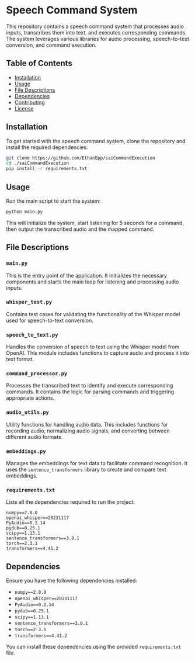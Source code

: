 # Speech Command System

This repository contains a speech command system that processes audio inputs, transcribes them into text, and executes corresponding commands. The system leverages various libraries for audio processing, speech-to-text conversion, and command execution.

## Table of Contents
- [Installation](#installation)
- [Usage](#usage)
- [File Descriptions](#file-descriptions)
- [Dependencies](#dependencies)
- [Contributing](#contributing)
- [License](#license)

## Installation

To get started with the speech command system, clone the repository and install the required dependencies:

```bash
git clone https://github.com/EthanEpp/saiCommandExecution
cd ./saiCommandExecution
pip install -r requirements.txt
```

## Usage

Run the main script to start the system:

```bash
python main.py
```

This will initialize the system, start listening for 5 seconds for a command, then output the transcribed audio and the mapped command.

## File Descriptions

### `main.py`
This is the entry point of the application. It initializes the necessary components and starts the main loop for listening and processing audio inputs.

### `whisper_test.py`
Contains test cases for validating the functionality of the Whisper model used for speech-to-text conversion.

### `speech_to_text.py`
Handles the conversion of speech to text using the Whisper model from OpenAI. This module includes functions to capture audio and process it into text format.

### `command_processor.py`
Processes the transcribed text to identify and execute corresponding commands. It contains the logic for parsing commands and triggering appropriate actions.

### `audio_utils.py`
Utility functions for handling audio data. This includes functions for recording audio, normalizing audio signals, and converting between different audio formats.

### `embeddings.py`
Manages the embeddings for text data to facilitate command recognition. It uses the `sentence_transformers` library to create and compare text embeddings.

### `requirements.txt`
Lists all the dependencies required to run the project:
```plaintext
numpy==2.0.0
openai_whisper==20231117
PyAudio==0.2.14
pydub==0.25.1
scipy==1.13.1
sentence_transformers==3.0.1
torch==2.3.1
transformers==4.41.2
```

## Dependencies

Ensure you have the following dependencies installed:

- `numpy==2.0.0`
- `openai_whisper==20231117`
- `PyAudio==0.2.14`
- `pydub==0.25.1`
- `scipy==1.13.1`
- `sentence_transformers==3.0.1`
- `torch==2.3.1`
- `transformers==4.41.2`

You can install these dependencies using the provided `requirements.txt` file.


